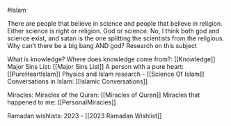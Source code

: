 #Islam


There are people that believe in science and people that believe in religion. Either science is right or religion. God or science. No, I think both god and science exist, and satan is the one splitting the scientists from the religious. Why can’t there be a big bang AND god? Research on this subject

What is knowledge? Where does knowledge come from?: [[Knowledge]]
Major Sins List: [[Major Sins List]]
A person with a pure heart: [[PureHeartIslam]]
Physics and Islam research - [[Science Of Islam]]
Conversations in Islam: [[Islamic Conversations]]

Miracles:
	Miracles of the Quran: [[Miracles of Quran]]
	Miracles that happened to me: [[PersonalMiracles]]

Ramadan wishlists: 
	2023 - [[2023 Ramadan Wishlist]]
